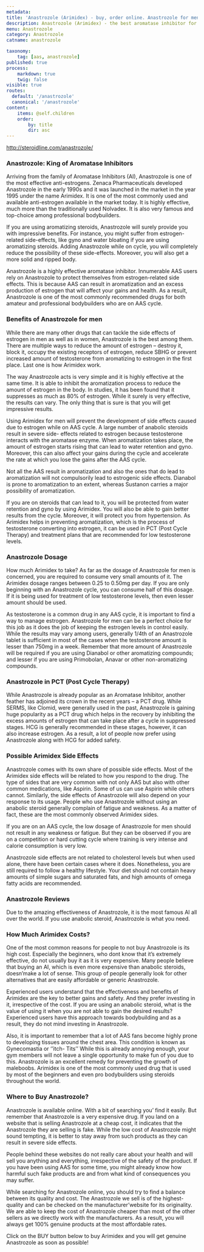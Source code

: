 ```yaml
---
metadata:
title: 'Anastrozole (Arimidex) - buy, order online. Anastrozole for men: price, dosage, effects'
description: Anastrozole (Arimidex) - the best aromatase inhibitor for bodybuilding. Strong antiestrogen protection for any steroid cycle. Buy branded Anastrozole at steroidline.com
menu: Anastrozole
category: Anastrozole
catname: anastrozole

taxonomy:
    tag: [aas, anastrozole]
published: true
process:
    markdown: true
    twig: false
visible: true
routes:
  default: '/anastrozole'
  canonical: '/anastrozole'
content:
    items: @self.children
    order:
        by: title
        dir: asc
---
```


http://steroidline.com/anastrozole/

### Anastrozole: King of Aromatase Inhibitors

Arriving from the family of Aromatase Inhibitors (AI), Anastrozole is
one of the most effective anti-estrogens. Zenaca Pharmaceuticals developed Anastrozole in the early 1990s and it was launched in the market in the
year 1995 under the name Arimidex. It is one of the most commonly used and available anti-estrogen available in the market today. It is highly
effective, much more than the traditionally used Nolvadex. It is also very famous
and top-choice among professional bodybuilders.

If you are using aromatizing steroids, Anastrozole will surely provide
you with impressive benefits. For instance, you might suffer from
estrogen-related side-effects, like gyno and water bloating if you are using aromatizing steroids. Adding Anastrozole while on cycle, you will completely reduce
the possibility of these side-effects. Moreover, you will also get a more
solid and ripped body.

Anastrozole is a highly effective aromatase inhibitor. Innumerable AAS
users rely on Anastrozole to protect themselves from estrogen-related side
effects. This is because AAS can result in aromatization and an excess production
of estrogen that will affect your gains and health. As a result,
Anastrozole is one of the most commonly recommended drugs for both amateur and
professional bodybuilders who are on AAS cycle.

### Benefits of Anastrozole for men

While there are many other drugs that can tackle the side effects of
estrogen in men as well as in women, Anastrozole is the best among them. There
are multiple ways to reduce the amount of estrogen – destroy it, block it,
occupy the existing receptors of estrogen, reduce SBHG or prevent increased
amount of testosterone from aromatizing to estrogen in the first place. Last one
is how Arimidex work.

The way Anastrozole acts is very simple and it is highly effective at
the same time. It is able to inhibit the aromatization process to reduce the
amount of estrogen in the body. In studies, it has been found that it suppresses
as much as 80% of estrogen. While it surely is very effective, the results can
vary. The only thing that is sure is that you will get impressive results.

Using Arimidex for men will prevent the development of side effects
caused due to estrogen while on AAS cycle. A large number of anabolic steroids
result in severe side- effects related to estrogen because testosterone interacts
with the aromatase enzyme. When aromatization takes place, the amount of
estrogen starts rising that can lead to water retention and gyno. Moreover, this
can also affect your gains during the cycle and accelerate the rate at which
you lose the gains after the AAS cycle.

Not all the AAS result in aromatization and also the ones that do lead
to aromatization will not compulsorily lead to estrogenic side effects.
Dianabol is prone to aromatization to an extent, whereas Sustanon carries a
major possibility of aromatization.

If you are on steroids that can lead to it, you will be protected from
water retention and gyno by using Arimidex. You will also be able to gain
better results from the cycle. Moreover, it will protect you from hypertension.
As Arimidex helps in preventing aromatization, which is the process of testosterone converting into estrogen, it can be used in PCT (Post
Cycle Therapy) and treatment plans that are recommended for low testosterone
levels.

### Anastrozole Dosage

How much Arimidex to take? As far as the dosage of Anastrozole for men
is concerned, you are required to consume very small amounts of it. The
Arimidex dosage ranges between 0.25 to 0.50mg per day. If you are only beginning
with an Anastrozole cycle, you can consume half of this dosage. If it is
being used for treatment of low testosterone levels, then even lesser amount should
be used.

As testosterone is a common drug in any AAS cycle, it is important to
find a way to manage estrogen. Anastrozole for men can be a perfect choice for
this job as it does the job of keeping the estrogen levels in control easily.
While the results may vary among users, generally 1/4th of an Anastrozole
tablet is sufficient in most of the cases when the testosterone amount is lesser
than 750mg in a week. Remember that more amount of Anastrozole will be
required if you are using Dianabol or other aromatizing compounds; and lesser if you
are using Primobolan, Anavar or other non-aromatizing compounds.

### Anastrozole in PCT (Post Cycle Therapy)

While Anastrozole is already popular as an Aromatase Inhibitor, another feather has adjoined its crown in the recent years – a PCT drug. While
SERMS, like Clomid, were generally used in the past, Anastrozole is gaining
huge popularity as a PCT drug which helps in the recovery by inhibiting the
excess amounts of estrogen that can take place after a cycle in suppressed
stages. HCG is generally recommended in these stages, however, it can also
increase estrogen. As a result, a lot of people now prefer using Anastrozole
along with HCG for added safety.

### Possible Arimidex Side Effects

Anastrozole comes with its own share of possible side effects. Most of
the Arimidex side effects will be related to how you respond to the drug.
The type of sides that are very common with not only AAS but also with other
common medications, like Aspirin. Some of us can use Aspirin while others
cannot. Similarly, the side effects of Anastrozole will also depend on your
response to its usage. People who use Anastrozole without using an anabolic
steroid generally complain of fatigue and weakness. As a matter of fact, these
are the most commonly observed Arimidex sides.

If you are on an AAS cycle, the low dosage of Anastrozole for men should
not result in any weakness or fatigue. But they can be observed if you are
on a competition or hard cutting cycle where training is very intense and
calorie consumption is very low.

Anastrozole side effects are not related to cholesterol levels but when
used alone, there have been certain cases where it does. Nonetheless, you are
still required to follow a healthy lifestyle. Your diet should not contain
heavy amounts of simple sugars and saturated fats, and high amounts of omega
fatty acids are recommended.

### Anastrozole Reviews

Due to the amazing effectiveness of Anastrozole, it is the most famous
AI all over the world. If you use anabolic steroid, Anastrozole is what you
need.

### How Much Arimidex Costs?

One of the most common reasons for people to not buy Anastrozole is its
high cost. Especially the beginners, who dont know that it’s extremely
effective, do not usually buy it as it is very expensive. Many people believe that
buying an AI, which is even more expensive than anabolic steroids, doesn’make a
lot of sense. This group of people generally look for other alternatives
that are easily affordable or generic Anastrozole.

Experienced users understand that the effectiveness and benefits of
Arimidex are the key to better gains and safety. And they prefer investing in
it, irrespective of the cost. If you are using an anabolic steroid, what is
the value of using it when you are not able to gain the desired results? Experienced users have this approach towards bodybuilding and as a
result, they do not mind investing in Anastrozole.

Also, it is important to remember that a lot of AAS fans become highly
prone to developing tissues around the chest area. This condition is known as Gynecomastia or ‘’itch- Tits’’ While this is already annoying enough,
your gym members will not leave a single opportunity to make fun of you due to
this. Anastrozole is an excellent remedy for preventing the growth of
maleboobs. Arimidex is one of the most commonly used drug that is used by most of
the beginners and even pro bodybuilders using steroids throughout the world.

### Where to Buy Anastrozole?

Anastrozole is available online. With a bit of searching you’ find it
easily. But remember that Anastrozole is a very expensive drug. If you land on
a website that is selling Anastrozole at a cheap cost, it indicates that
the Anastrozole they are selling is fake. While the low cost of Anastrozole
might sound tempting, it is better to stay away from such products as they
can result in severe side effects.

People behind these websites do not really care about your health and
will sell you anything and everything, irrespective of the safety of the
product. If you have been using AAS for some time, you might already know how
harmful such fake products are and from what kind of consequences you may
suffer.

While searching for Anastrozole online, you should try to find a
balance between its quality and cost. The Anastrozole we sell is of the
highest- quality and can be checked on the manufacturer’website for its
originality. We are able to keep the cost of Anastrozole cheaper than most of the other sellers as we directly work with the manufacturers. As a result, you
will always get 100% genuine products at the most affordable rates.

Click on the BUY button below to buy Arimidex and you will get genuine Anastrozole as soon as possible!




